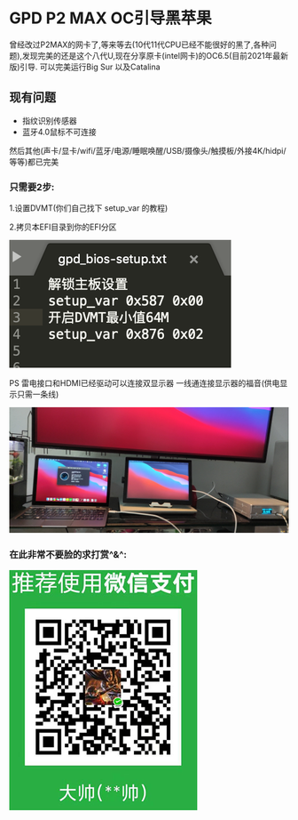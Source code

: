 # GPD P2 MAX OC引导黑苹果

曾经改过P2MAX的网卡了,等来等去(10代11代CPU已经不能很好的黑了,各种问题),发现完美的还是这个八代U,现在分享原卡(intel网卡)的OC6.5(目前2021年最新版)引导. 可以完美运行Big Sur 以及Catalina

## 现有问题

- 指纹识别传感器
- 蓝牙4.0鼠标不可连接

然后其他(声卡/显卡/wifi/蓝牙/电源/睡眠唤醒/USB/摄像头/触摸板/外接4K/hidpi/等等)都已完美


### 只需要2步:

1.设置DVMT(你们自己找下 setup_var 的教程)

2.拷贝本EFI目录到你的EFI分区


![DVMT](/DVMT设置.png)






PS 雷电接口和HDMI已经驱动可以连接双显示器 一线通连接显示器的福音(供电显示只需一条线)

![pic](/pic.jpg)



### 在此非常不要脸的求打赏^&^:

![DVMT](/WX.JPG)


